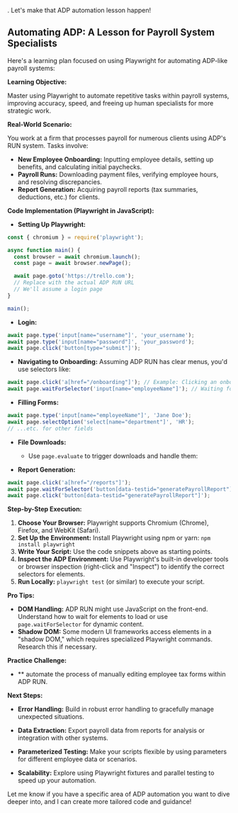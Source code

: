 . Let's make that ADP automation lesson happen! 

## Automating ADP: A Lesson for Payroll System Specialists

Here's a learning plan focused on using Playwright for automating ADP-like payroll systems:

**Learning Objective:**

Master using Playwright to automate repetitive tasks within payroll systems, improving accuracy, speed, and freeing up human specialists for more strategic work.

**Real-World Scenario:**

You work at a firm that processes payroll for numerous clients using ADP's RUN system. Tasks involve:

* **New Employee Onboarding:** Inputting employee details, setting up benefits, and calculating initial paychecks.
* **Payroll Runs:**  Downloading payment files, verifying employee hours, and resolving discrepancies.
* **Report Generation:** Acquiring payroll reports (tax summaries, deductions, etc.) for clients.

**Code Implementation (Playwright in JavaScript):**

* **Setting Up Playwright:**
```javascript
const { chromium } = require('playwright');

async function main() {
  const browser = await chromium.launch();
  const page = await browser.newPage();

  await page.goto('https://trello.com'); 
  // Replace with the actual ADP RUN URL
  // We'll assume a login page  
}

main();
```

* **Login:**

```javascript
await page.type('input[name="username"]', 'your_username');
await page.type('input[name="password"]', 'your_password');
await page.click('button[type="submit"]'); 
```

* **Navigating to Onboarding:** Assuming  ADP RUN has clear menus, you'd use selectors like:
```javascript
await page.click('a[href="/onboarding"]'); // Example: Clicking an onboarding link
await page.waitForSelector('input[name="employeeName"]'); // Waiting for onboarding fields
```

* **Filling Forms:**
```javascript
await page.type('input[name="employeeName"]', 'Jane Doe'); 
await page.selectOption('select[name="department"]', 'HR'); 
// ...etc. for other fields
```
 
* **File Downloads:**
   * Use `page.evaluate` to trigger downloads and handle them:
   
* **Report Generation:**

```javascript
await page.click('a[href="/reports"]');
await page.waitForSelector('button[data-testid="generatePayrollReport"]');
await page.click('button[data-testid="generatePayrollReport"]');
```

**Step-by-Step Execution:**

1. **Choose Your Browser:** Playwright supports Chromium (Chrome), Firefox, and WebKit (Safari).
2. **Set Up the Environment:** Install Playwright using npm or yarn: `npm install playwright`  
3. **Write Your Script:** Use the code snippets above as starting points.
4. **Inspect the ADP Environment:** Use Playwright's built-in developer tools or browser inspection (right-click and "Inspect") to identify the correct selectors for elements.
5. **Run Locally:** `playwright test` (or similar) to execute your script.



**Pro Tips:**

* **DOM Handling:** ADP RUN might use JavaScript on the front-end. Understand how to wait for elements to load or use `page.waitForSelector` for dynamic content.
* **Shadow DOM:** Some modern UI frameworks access elements in a "shadow DOM," which requires specialized Playwright commands. Research this if necessary.

**Practice Challenge:**

*   ** automate the process of manually editing employee tax forms within ADP RUN.  

**Next Steps:**

*   **Error Handling:** Build in robust error handling to gracefully manage unexpected situations.
* **Data Extraction:** Export payroll data from reports for analysis or integration with other systems.

* **Parameterized Testing:** Make your scripts flexible by using parameters for different employee data or scenarios.
* **Scalability:** Explore using Playwright fixtures and parallel testing to speed up your automation.  



Let me know if you have a specific area of ADP automation you want to dive deeper into, and I can create more tailored code and guidance!